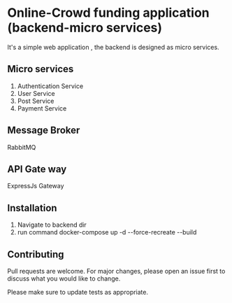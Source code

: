 # Online-Crowd funding application (backend-micro services)

It's a simple web application , the backend is designed as micro services.

## Micro services
1) Authentication Service
2) User Service
3) Post Service
4) Payment Service

## Message Broker
RabbitMQ

## API Gate way
ExpressJs Gateway

## Installation
1) Navigate to backend dir
2) run command    docker-compose up -d --force-recreate --build

## Contributing
Pull requests are welcome. For major changes, please open an issue first to discuss what you would like to change.

Please make sure to update tests as appropriate.

